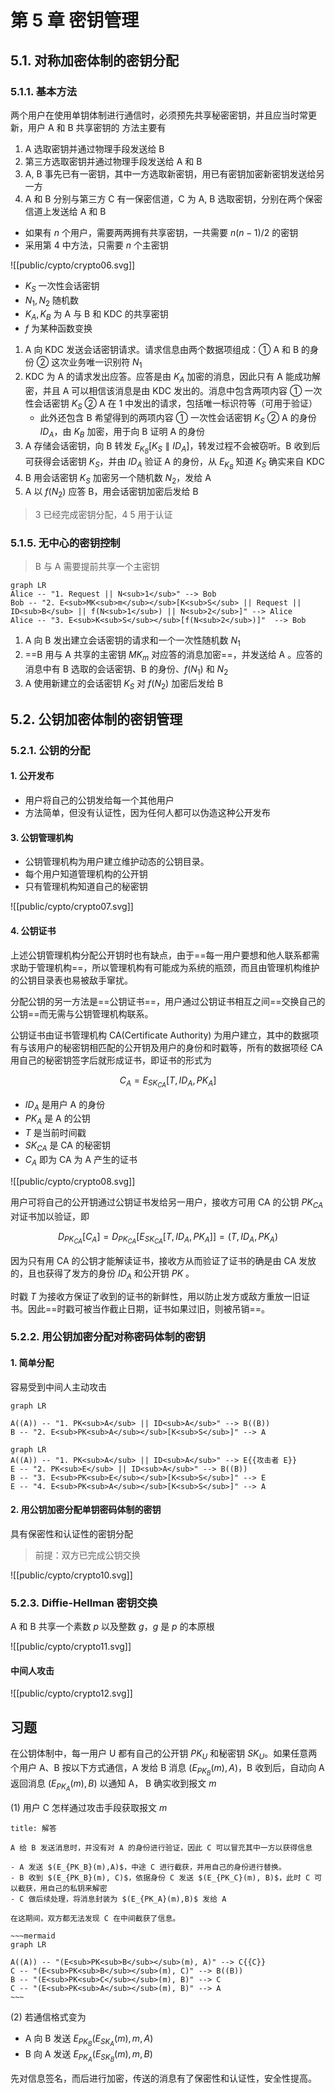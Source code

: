 # 第 5 章 密钥管理

## 5.1. 对称加密体制的密钥分配

### 5.1.1. 基本方法

两个用户在使用单钥体制进行通信时，必须预先共享秘密密钥，并且应当时常更新，用户 A 和 B 共享密钥的 方法主要有

1. A 选取密钥并通过物理手段发送给 B
2. 第三方选取密钥并通过物理手段发送给 A 和 B
3. A, B 事先已有一密钥，其中一方选取新密钥，用已有密钥加密新密钥发送给另一方
4. A 和 B 分别与第三方 C 有一保密信道，C 为 A, B 选取密钥，分别在两个保密信道上发送给 A 和 B

- 如果有 $n$ 个用户，需要两两拥有共享密钥，一共需要 $n(n-1)/2$ 的密钥
- 采用第 4 中方法，只需要 $n$ 个主密钥

![[public/cypto/crypto06.svg]]

- $K_S$ 一次性会话密钥
- $N_1, N_2$ 随机数
- $K_A, K_B$ 为 A 与 B 和 KDC 的共享密钥
- $f$ 为某种函数变换

1. A 向 KDC 发送会话密钥请求。请求信息由两个数据项组成：① A 和 B 的身份 ② 这次业务唯一识别符 $N_1$
2. KDC 为 A 的请求发出应答。应答是由 $K_A$ 加密的消息，因此只有 A 能成功解密，并且 A 可以相信该消息是由 KDC 发出的。消息中包含两项内容 ① 一次性会话密钥 $K_S$ ② A 在 1 中发出的请求，包括唯一标识符等（可用于验证）
    - 此外还包含 B 希望得到的两项内容 ① 一次性会话密钥 $K_S$ ② A 的身份 $ID_A$，由 $K_B$ 加密，用于向 B 证明 A 的身份
3. A 存储会话密钥，向 B 转发 $E_{K_B}[K_S \parallel ID_A]$，转发过程不会被窃听。B 收到后可获得会话密钥 $K_S$，并由 $ID_A$ 验证 A 的身份，从 $E_{K_B}$ 知道 $K_S$ 确实来自 KDC
4. B 用会话密钥 $K_S$ 加密另一个随机数 $N_2$，发给 A
5. A 以 $f(N_2)$ 应答 B，用会话密钥加密后发给 B

> 3 已经完成密钥分配，4 5 用于认证

### 5.1.5. 无中心的密钥控制

> B 与 A 需要提前共享一个主密钥

```mermaid
graph LR
Alice -- "1. Request || N<sub>1</sub>" --> Bob
Bob -- "2. E<sub>MK<sub>m</sub></sub>[K<sub>S</sub> || Request || ID<sub>B</sub> || f(N<sub>1</sub>) || N<sub>2</sub>]" --> Alice
Alice -- "3. E<sub>K<sub>S</sub></sub>[f(N<sub>2</sub>)]"  --> Bob
```

1. A 向 B 发出建立会话密钥的请求和一个一次性随机数 $N_1$
2. ==B 用与 A 共享的主密钥 $MK_m$ 对应答的消息加密==，并发送给 A 。应答的消息中有 B 选取的会话密钥、B 的身份、$f(N_1)$ 和 $N_2$
3. A 使用新建立的会话密钥 $K_S$ 对 $f(N_2)$ 加密后发给 B

## 5.2. 公钥加密体制的密钥管理

### 5.2.1. 公钥的分配

#### 1. 公开发布

- 用户将自己的公钥发给每一个其他用户  
- 方法简单，但没有认证性，因为任何人都可以伪造这种公开发布

#### 3. 公钥管理机构

- 公钥管理机构为用户建立维护动态的公钥目录。
- 每个用户知道管理机构的公开钥
- 只有管理机构知道自己的秘密钥

![[public/cypto/crypto07.svg]]

#### 4. 公钥证书

上述公钥管理机构分配公开钥时也有缺点，由于==每一用户要想和他人联系都需求助于管理机构==，所以管理机构有可能成为系统的瓶颈，而且由管理机构维护的公钥目录表也易被敌手窜扰。

分配公钥的另一方法是==公钥证书==，用户通过公钥证书相互之间==交换自己的公钥==而无需与公钥管理机构联系。

公钥证书由证书管理机构 CA(Certificate Authority) 为用户建立，其中的数据项有与该用户的秘密钥相匹配的公开钥及用户的身份和时戳等，所有的数据项经 CA 用自己的秘密钥签字后就形成证书，即证书的形式为

$$
C_A = E_{SK_{CA}}[T, ID_A, PK_A]
$$

- $ID_A$ 是用户 A 的身份
- $PK_A$ 是 A 的公钥
- $T$ 是当前时间戳
- $SK_{CA}$ 是 CA 的秘密钥
- $C_A$ 即为 CA 为 A 产生的证书

![[public/cypto/crypto08.svg]]

用户可将自己的公开钥通过公钥证书发给另一用户，接收方可用 CA 的公钥 $PK_{CA}$ 对证书加以验证，即

$$
D_{PK_{CA}}[C_A]=D_{PK_{CA}}[E_{SK_{CA}}[T, ID_A, PK_A]]=(T, ID_A, PK_A)
$$

因为只有用 CA 的公钥才能解读证书，接收方从而验证了证书的确是由 CA 发放的，且也获得了发方的身份 $ID_A$ 和公开钥 $PK$ 。

时戳 $T$ 为接收方保证了收到的证书的新鲜性，用以防止发方或敌方重放一旧证书。因此==时戳可被当作截止日期，证书如果过旧，则被吊销==。

### 5.2.2. 用公钥加密分配对称密码体制的密钥

#### 1. 简单分配

容易受到中间人主动攻击

```mermaid
graph LR

A((A)) -- "1. PK<sub>A</sub> || ID<sub>A</sub>" --> B((B))
B -- "2. E<sub>PK<sub>A</sub></sub>[K<sub>S</sub>]" --> A
```

```mermaid
graph LR
A((A)) -- "1. PK<sub>A</sub> || ID<sub>A</sub>" --> E{{攻击者 E}}
E -- "2. PK<sub>E</sub> || ID<sub>A</sub>" --> B((B))
B -- "3. E<sub>PK<sub>E</sub></sub>[K<sub>S</sub>]" --> E
E -- "4. E<sub>PK<sub>A</sub></sub>[K<sub>S</sub>]" --> A
```

#### 2. 用公钥加密分配单钥密码体制的密钥

具有保密性和认证性的密钥分配

> 前提：双方已完成公钥交换

![[public/cypto/crypto10.svg]]

### 5.2.3. Diffie-Hellman 密钥交换

A 和 B 共享一个素数 $p$ 以及整数 $g$，$g$ 是 $p$ 的本原根

![[public/cypto/crypto11.svg]]

#### 中间人攻击

![[public/cypto/crypto12.svg]]

## 习题

在公钥体制中，每一用户 U 都有自己的公开钥 $PK_U$ 和秘密钥 $SK_U$。如果任意两个用户 A、B 按以下方式通信，A 发给 B 消息 $(E_{PK_{B}}(m),A)$，B 收到后，自动向 A 返回消息 $(E_{PK_A}(m),B)$ 以通知 A， B 确实收到报文 $m$

(1) 用户 C 怎样通过攻击手段获取报文 $m$

```ad-example
title: 解答

A 给 B 发送消息时，并没有对 A 的身份进行验证，因此 C 可以冒充其中一方以获得信息

- A 发送 $(E_{PK_B}(m),A)$，中途 C 进行截获，并用自己的身份进行替换。
- B 收到 $(E_{PK_B}(m), C)$，依据身份 C 发送 $(E_{PK_C}(m), B)$，此时 C 可以截获，用自己的私钥来解密
- C 做后续处理，将消息封装为 $(E_{PK_A}(m),B)$ 发给 A

在这期间，双方都无法发现 C 在中间截获了信息。

~~~mermaid
graph LR

A((A)) -- "(E<sub>PK<sub>B</sub></sub>(m), A)" --> C{{C}}
C -- "(E<sub>PK<sub>B</sub></sub>(m), C)" --> B((B))
B -- "(E<sub>PK<sub>C</sub></sub>(m), B)" --> C
C -- "(E<sub>PK<sub>A</sub></sub>(m), B)" --> A
~~~

```



(2) 若通信格式变为

- A 向 B 发送 $E_{PK_B}(E_{SK_A}(m), m, A)$
- B 向 A 发送 $E_{PK_A}(E_{SK_B}(m), m,B)$

先对信息签名，而后进行加密，传送的消息有了保密性和认证性，安全性提高。
